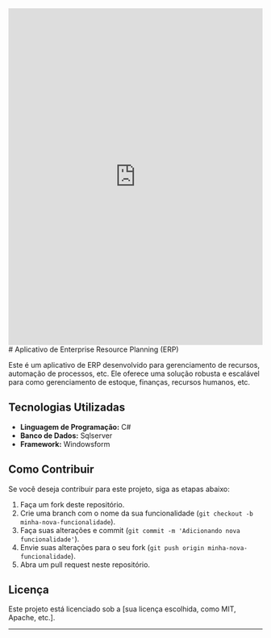 <iframe src="https://www.linkedin.com/embed/feed/update/urn:li:ugcPost:7237385708758306816" height="668" width="504" frameborder="0" allowfullscreen="" title="Publicação incorporada"></iframe>
# Aplicativo de Enterprise Resource Planning (ERP)

Este é um aplicativo de ERP desenvolvido para gerenciamento de recursos, automação de processos, etc.
Ele oferece uma solução robusta e escalável para como gerenciamento de estoque, finanças, recursos humanos, etc.



## Tecnologias Utilizadas

- **Linguagem de Programação:** C#
- **Banco de Dados:** Sqlserver
- **Framework:** Windowsform

## Como Contribuir

Se você deseja contribuir para este projeto, siga as etapas abaixo:

1. Faça um fork deste repositório.
2. Crie uma branch com o nome da sua funcionalidade (`git checkout -b minha-nova-funcionalidade`).
3. Faça suas alterações e commit (`git commit -m 'Adicionando nova funcionalidade'`).
4. Envie suas alterações para o seu fork (`git push origin minha-nova-funcionalidade`).
5. Abra um pull request neste repositório.

## Licença

Este projeto está licenciado sob a [sua licença escolhida, como MIT, Apache, etc.].

---


